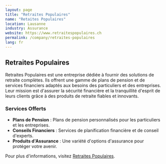 ```yaml
---
layout: page
title: "Retraites Populaires"
name: "Retaites Populaires"
location: Lausanne
industry: Assurance
website: https://www.retraitespopulaires.ch
permalink: /company/retraites-populaires
lang: fr
---
```

## Retraites Populaires

Retraites Populaires est une entreprise dédiée à fournir des solutions de retraite complètes. Ils offrent une gamme de plans de pension et de services financiers adaptés aux besoins des particuliers et des entreprises. Leur mission est d'assurer la sécurité financière et la tranquillité d'esprit de leurs clients grâce à des produits de retraite fiables et innovants.

### Services Offerts

- **Plans de Pension** : Plans de pension personnalisés pour les particuliers et les entreprises.
- **Conseils Financiers** : Services de planification financière et de conseil d'experts.
- **Produits d'Assurance** : Une variété d'options d'assurance pour protéger votre avenir.

Pour plus d'informations, visitez [Retraites Populaires](https://www.retraitespopulaires.ch).
